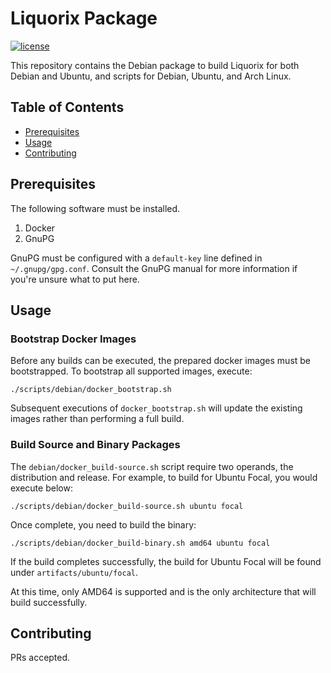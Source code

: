 # Liquorix Package

[![license](https://img.shields.io/github/license/damentz/liquorix-package.svg)](LICENSE)

This repository contains the Debian package to build Liquorix for both Debian and Ubuntu, and scripts for Debian, Ubuntu, and Arch Linux.

## Table of Contents

- [Prerequisites](#prerequisites)
- [Usage](#usage)
- [Contributing](#contributing)

## Prerequisites

The following software must be installed.

1. Docker
2. GnuPG

GnuPG must be configured with a `default-key` line defined in `~/.gnupg/gpg.conf`.  Consult the GnuPG manual for more information if you're unsure what to put here.

## Usage

### Bootstrap Docker Images

Before any builds can be executed, the prepared docker images must be bootstrapped.  To bootstrap all supported images, execute:

```shell
./scripts/debian/docker_bootstrap.sh
```

Subsequent executions of `docker_bootstrap.sh` will update the existing images rather than performing a full build.

### Build Source and Binary Packages

The `debian/docker_build-source.sh` script require two operands, the distribution and release.  For example, to build for Ubuntu Focal, you would execute below:

```shell
./scripts/debian/docker_build-source.sh ubuntu focal
```

Once complete, you need to build the binary:

```shell
./scripts/debian/docker_build-binary.sh amd64 ubuntu focal
```

If the build completes successfully, the build for Ubuntu Focal will be found under `artifacts/ubuntu/focal`.

At this time, only AMD64 is supported and is the only architecture that will build successfully.

## Contributing

PRs accepted.
